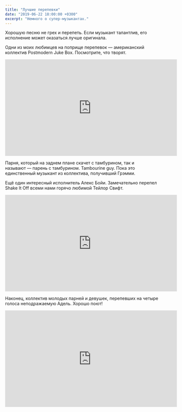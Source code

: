 ```yaml
---
title: "Лучшие перепевки"
date: "2019-06-22 18:00:00 +0300"
excerpt: "Немного о супер-музыкантах."
---
```


Хорошую песню не грех и перепеть. Если музыкант талантлив, его исполнение может оказаться лучше оригинала.

Одни из моих любимцев на поприще перепевок&nbsp;&mdash; американский коллектив Postmodern Juke Box. Посмотрите, что творят.

<div class="video-wrapper">
  <iframe width="560" height="315" src="https://www.youtube.com/embed/EddjOiFcp9Y" frameborder="0" allow="accelerometer; autoplay; encrypted-media; gyroscope; picture-in-picture" allowfullscreen></iframe>
</div>

Парня, который на заднем плане скачет с тамбурином, так и называют&nbsp;&mdash; парень с тамбурином. Tambourine guy. Пока это единственный музыкант из коллектива, получивший Грэмми.

Ещё один интересный исполнитель Алекс Бойи. Замечательно перепел Shake It Off всеми нами горячо любимой Тейлор Свифт.

<div class="video-wrapper">
  <iframe width="560" height="315" src="https://www.youtube.com/embed/jRMHp7_kPec" frameborder="0" allow="accelerometer; autoplay; encrypted-media; gyroscope; picture-in-picture" allowfullscreen></iframe>
</div>

Наконец, коллектив молодых парней и девушек, перепевших на четыре голоса неподражаемую Адель. Хорошо поют!

<div class="video-wrapper">
  <iframe width="560" height="315" src="https://www.youtube.com/embed/nz7SMVYMT6k" frameborder="0" allow="accelerometer; autoplay; encrypted-media; gyroscope; picture-in-picture" allowfullscreen></iframe>
</div>
